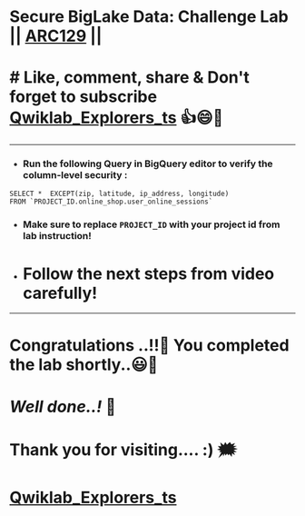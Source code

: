 # Secure BigLake Data: Challenge Lab || [ARC129](https://www.cloudskillsboost.google/course_templates/751/labs/461551) ||

# # Like, comment, share & Don't forget to subscribe [Qwiklab_Explorers_ts](https://youtube.com/@titashshil?si=RgamNu1dc9jVIbJN) 👍😄🤝

---

- ### Run the following Query in BigQuery editor to verify the column-level security :

```
SELECT *  EXCEPT(zip, latitude, ip_address, longitude)
FROM `PROJECT_ID.online_shop.user_online_sessions`
```

- ### Make sure to replace `PROJECT_ID` with your project id from lab instruction!

- # Follow the next steps from video carefully!

---


# Congratulations ..!!🎉  You completed the lab shortly..😃💯

# *Well done..!* 👏

# Thank you for visiting.... :) 🗯️

# [Qwiklab_Explorers_ts](https://youtube.com/@titashshil?si=RgamNu1dc9jVIbJN)
